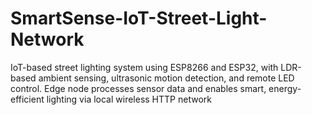 # SmartSense-IoT-Street-Light-Network
IoT-based street lighting system using ESP8266 and ESP32, with LDR-based ambient sensing, ultrasonic motion detection, and remote LED control. Edge node processes sensor data and enables smart, energy-efficient lighting via local wireless HTTP network
